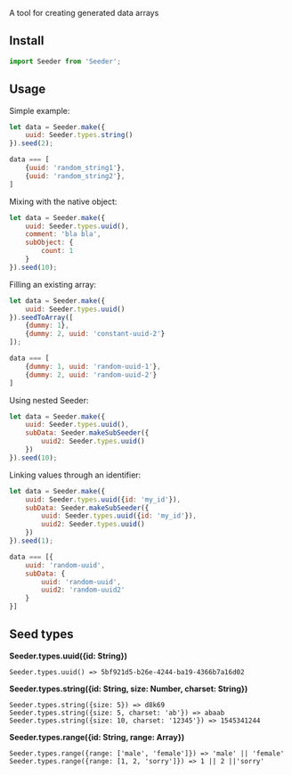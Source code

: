 A tool for creating generated data arrays

## Install

```js
import Seeder from 'Seeder';
```

## Usage

Simple example:
```js
let data = Seeder.make({
	uuid: Seeder.types.string()
}).seed(2);

data === [
    {uuid: 'random_string1'},	
    {uuid: 'random_string2'},	
]
``` 

Mixing with the native object:
```js
let data = Seeder.make({
	uuid: Seeder.types.uuid(),
	comment: 'bla bla',
	subObject: {
		count: 1
	}
}).seed(10);
```

Filling an existing array:
```js
let data = Seeder.make({
	uuid: Seeder.types.uuid()
}).seedToArray([
	{dummy: 1},
	{dummy: 2, uuid: 'constant-uuid-2'}
]);

data === [
    {dummy: 1, uuid: 'random-uuid-1'},
    {dummy: 2, uuid: 'random-uuid-2'}
]
```

Using nested Seeder:
```js
let data = Seeder.make({
	uuid: Seeder.types.uuid(),
	subData: Seeder.makeSubSeeder({
		uuid2: Seeder.types.uuid()
	})
}).seed(10);
```

Linking values ​​through an identifier:
```js
let data = Seeder.make({
	uuid: Seeder.types.uuid({id: 'my_id'}),
	subData: Seeder.makeSubSeeder({
		uuid: Seeder.types.uuid({id: 'my_id'}),
		uuid2: Seeder.types.uuid()
	})
}).seed(1);

data === [{
    uuid: 'random-uuid',
    subData: {
        uuid: 'random-uuid',
        uuid2: 'random-uuid2'
    }
}]
```

## Seed types

**Seeder.types.uuid({id: String})** 
```
Seeder.types.uuid() => 5bf921d5-b26e-4244-ba19-4366b7a16d02 
```

**Seeder.types.string({id: String, size: Number, charset: String})** 
```
Seeder.types.string({size: 5}) => d8k69 
Seeder.types.string({size: 5, charset: 'ab'}) => abaab 
Seeder.types.string({size: 10, charset: '12345'}) => 1545341244 
```

**Seeder.types.range({id: String, range: Array})** 
```
Seeder.types.range({range: ['male', 'female']}) => 'male' || 'female' 
Seeder.types.range({range: [1, 2, 'sorry']}) => 1 || 2 ||'sorry' 
```
